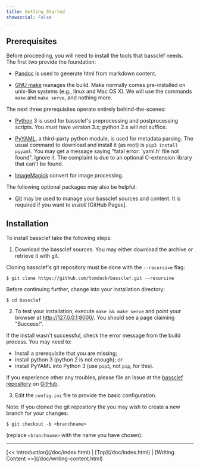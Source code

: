 ```yaml
---
title: Getting Started
showsocial: False 
...
```


Prerequisites
-------------

Before proceeding, you will need to install the tools that bassclef needs.  The first two provide the foundation:

  * [Pandoc] is used to generate html from markdown content.

  * [GNU make] manages the build.  Make normally comes pre-installed
    on unix-like systems (e.g., linux and Mac OS X).  We will use
    the commands `make` and `make serve`, and nothing more.

The next three prerequisites operate entirely behind-the-scenes:

  * [Python] 3 is used for bassclef's preprocessing and
    postprocessing scripts.  You *must* have version 3.x; python 2.x
    will not suffice.

  * [PyYAML], a third-party python module, is used for metadata
    parsing.  The usual command to download and install it (as root)
    is `pip3 install pyyaml`.  You may get a message saying "fatal
    error: 'yaml.h' file not found".  Ignore it.  The complaint is
    due to an optional C-extension library that can't be found.

  * [ImageMagick] convert for image processing.

The following optional packages may also be helpful:

  * [Git] may be used to manage your bassclef sources and content. 
    It is required if you want to *install* [GitHub Pages].

[Pandoc]: http://pandoc.org/README.html
[GNU make]: https://www.gnu.org/software/make/
[Python]: http://python.org/
[PyYAML]: http://pyyaml.org/
[ImageMagick]: http://imagemagick.org/script/index.php
[Git]: https://git-scm.com/


Installation
------------

To install bassclef take the following steps:

 1) Download the bassclef sources.  You may either download the
    archive or retrieve it with git.

Cloning bassclef's git repository must be done with the
`--recursive` flag:
    
    $ git clone https://github.com/tomduck/bassclef.git --recursive

Before continuing further, change into your installation directory:
    
    $ cd bassclef


 2) To test your installation, execute `make && make serve` and
    point your browser at <http://127.0.0.1:8000/>.  You should
    see a page claiming "Success!".

If the install wasn't successful, check the error message from
the build process.  You may need to:

  * Install a prerequisite that you are missing;
  * install python 3 (python 2 is not enough); or
  * install PyYAML into Python 3 (use `pip3`, not `pip`, for this).

If you experience other any troubles, please file an Issue at the
[bassclef repository] on [GitHub].

 3) Edit the `config.ini` file to provide the basic configuration. 

Note: If you cloned the git repository the you may wish to create a new branch for your changes:

    $ git checkout -b <branchname>

(replace `<branchname>` with the name you have chosen).

[bassclef repository]: http://github.com/tomduck/bassclef
[GitHub]: https://github.com/


*   *   *   *   *   *   *   *   *   *   *   *   *   *   *   *   *   *


<nav>
[<< Introduction](/doc/index.html) |
[Top](/doc/index.html) |
[Writing Content >>](/doc/writing-content.html)
</nav>
